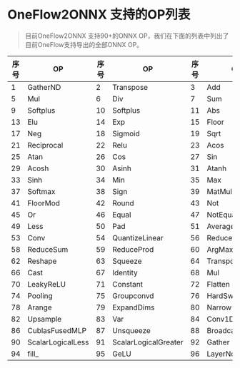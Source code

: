 # OneFlow2ONNX 支持的OP列表

> 目前OneFlow2ONNX 支持90+的ONNX OP，我们在下面的列表中列出了目前OneFlow支持导出的全部ONNX OP。


| 序号 | OP         | 序号 | OP             | 序号 | OP          | 序号 | OP                 |
| ---- | ---------- | ---- | -------------- | ---- | ----------- | ---- | ------------------ |
| 1    | GatherND   | 2    | Transpose      | 3    | Add         | 4    | Sub                |
| 5    | Mul        | 6    | Div            | 7    | Sum         | 8    | LeakyRelu          |
| 9    | Softplus   | 10   | Softplus       | 11   | Abs         | 12   | Ceil               |
| 13   | Elu        | 14   | Exp            | 15   | Floor       | 16   | Log                |
| 17   | Neg        | 18   | Sigmoid        | 19   | Sqrt        | 20   | Tanh               |
| 21   | Reciprocal | 22   | Relu           | 23   | Acos        | 24   | Asin               |
| 25   | Atan       | 26   | Cos            | 27   | Sin         | 28   | Tan                |
| 29   | Acosh      | 30   | Asinh          | 31   | Atanh       | 32   | Cosh               |
| 33   | Sinh       | 34   | Min            | 35   | Max         | 36   | Clip               |
| 37   | Softmax    | 38   | Sign           | 39   | MatMul      | 40   | Erf                |
| 41   | FloorMod   | 42   | Round          | 43   | Not         | 44   | And                |
| 45   | Or         | 46   | Equal          | 47   | NotEqual    | 48   | Greater            |
| 49   | Less       | 50   | Pad            | 51   | AveragePool | 52   | MaxPool            |
| 53   | Conv       | 54   | QuantizeLinear | 56   | ReduceMin   | 57   | BatchNormalization |
| 58   | ReduceSum  | 59   | ReduceProd     | 60   | ArgMax      | 61   | ArgMin             |
| 62   | Reshape    | 63   | Squeeze        | 64   | Transpose   | 65   | Concat             |
| 66   | Cast       | 67   | Identity       | 68   | Mul         | 69   | PReLU              |
| 70   | LeakyReLU  | 71   | Constant       | 72   | Flatten     | 73   | Slice              |
| 74   | Pooling    | 75   | Groupconvd     | 76   | HardSwish   | 77   | HardSigmoid        |
| 78   | Arange     | 79   | ExpandDims     | 80   | Narrow      | 81   | SiLU               |
| 82   | Upsample   | 83   | Var            | 84   | Conv1D      | 85   | ScalarDiv          |
| 86   | CublasFusedMLP| 87| Unsqueeze      | 88   | BroadcastMatmul | 89| Where             |
| 90   | ScalarLogicalLess| 91| ScalarLogicalGreater| 92| Gather  | 93  | Expand             |
| 94   | fill_      | 95   | GeLU           | 96   | LayerNorm    | 97  | AmpIdentity        |
      
